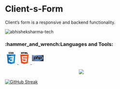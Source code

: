 # Client-s-Form

Client’s form is a responsive and backend functionality.


<p align="left"> <img src="https://komarev.com/ghpvc/?username=abhisheksharma-tech&label=Profile%20views&color=0e75b6&style=flat" alt="abhisheksharma-tech" /> </p>



<h3 align="left">:hammer_and_wrench:Languages and Tools:</h3>
<p align="left"> <a href="https://www.w3schools.com/css/" target="_blank" rel="noreferrer"> <img src="https://raw.githubusercontent.com/devicons/devicon/master/icons/css3/css3-original-wordmark.svg" alt="css3" width="40" height="40"/> </a> <a href="https://www.w3.org/html/" target="_blank" rel="noreferrer"> <img src="https://raw.githubusercontent.com/devicons/devicon/master/icons/html5/html5-original-wordmark.svg" alt="html5" width="40" height="40"/> </a> <a href="https://www.php.net" target="_blank" rel="noreferrer"> <img src="https://raw.githubusercontent.com/devicons/devicon/master/icons/php/php-original.svg" alt="php" width="40" height="40"/> </a> </p>


<div id="header" align="center">
  <img src="https://media.giphy.com/media/M9gbBd9nbDrOTu1Mqx/giphy.gif" width="100"/>
</div>



[![GitHub Streak](http://github-readme-streak-stats.herokuapp.com?user=AbhishekSharma-Tech&theme=dark&background=000000)](https://git.io/streak-stats)
